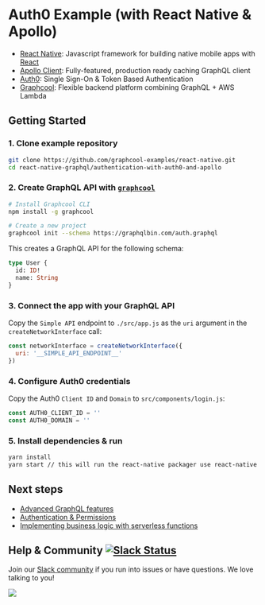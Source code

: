 # Auth0 Example (with React Native & Apollo)

* [React Native](https://facebook.github.io/react-native/): Javascript framework for building native mobile apps with [React](https://facebook.github.io/react/)
* [Apollo Client](https://github.com/apollographql/apollo-client): Fully-featured, production ready caching GraphQL client
* [Auth0](https://auth0.com/): Single Sign-On & Token Based Authentication
* [Graphcool](https://www.graph.cool): Flexible backend platform combining GraphQL + AWS Lambda

## Getting Started

### 1. Clone example repository

```sh
git clone https://github.com/graphcool-examples/react-native.git
cd react-native-graphql/authentication-with-auth0-and-apollo
```

### 2. Create GraphQL API with [`graphcool`](https://www.npmjs.com/package/graphcool)

```sh
# Install Graphcool CLI
npm install -g graphcool

# Create a new project
graphcool init --schema https://graphqlbin.com/auth.graphql
```

This creates a GraphQL API for the following schema:

```graphql
type User {
  id: ID!
  name: String
}
```

### 3. Connect the app with your GraphQL API

Copy the `Simple API` endpoint to `./src/app.js` as the `uri` argument in the `createNetworkInterface` call:

```js
const networkInterface = createNetworkInterface({
  uri: '__SIMPLE_API_ENDPOINT__'
})
```

### 4. Configure Auth0 credentials

Copy the Auth0 `Client ID` and `Domain` to `src/components/login.js`:

```js
const AUTH0_CLIENT_ID = ''
const AUTH0_DOMAIN = ''
```

### 5. Install dependencies & run

```sh
yarn install
yarn start // this will run the react-native packager use react-native run-ios or react-native run-android to run with device
```

## Next steps

* [Advanced GraphQL features](https://www.graph.cool/docs/tutorials/advanced-features-eath7duf7d/)
* [Authentication & Permissions](https://www.graph.cool/docs/reference/authorization/overview-iegoo0heez/)
* [Implementing business logic with serverless functions](https://www.graph.cool/docs/reference/functions/overview-boo6uteemo/)


## Help & Community [![Slack Status](https://slack.graph.cool/badge.svg)](https://slack.graph.cool)

Join our [Slack community](http://slack.graph.cool/) if you run into issues or have questions. We love talking to you!

![](http://i.imgur.com/5RHR6Ku.png)
